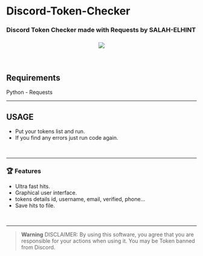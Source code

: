 # Discord-Token-Checker
<h3>Discord Token Checker made with Requests by SALAH-ELHINT<h3/>
<p align="center">
  <img src='https://cdn.discordapp.com/attachments/1021131346627805206/1026077007286640740/Screenshot_2022-10-02_111437.png'/>
</p>

<br>
 
## Requirements
Python -
Requests
<br>

---------------------------------------

## USAGE
- Put your tokens list and run.
- If you find any errors just run code again.
<br>

---------------------------------------

### 🏆 Features 
- Ultra fast hits.
- Graphical user interface.
- tokens details  id, username, email, verified, phone...
- Save hits to file.
<br>

---------------------------------------

> **Warning**
> DISCLAIMER: By using this software, you agree that you are responsible for your actions when using it. You may be Token banned from Discord.

